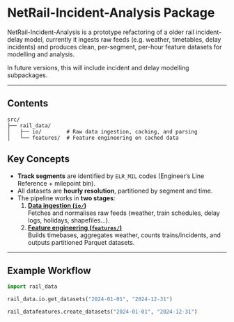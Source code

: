 # NetRail-Incident-Analysis Package

NetRail-Incident-Analysis is a prototype refactoring of a older rail incident-delay model, currently it ingests raw feeds (e.g. weather, timetables, delay incidents) and produces clean, per-segment, per-hour feature datasets for modelling and analysis.

In future versions, this will include incident and delay modelling subpackages.

---

## Contents
``` 
src/
├── rail_data/
│   ├── io/        # Raw data ingestion, caching, and parsing
│   └── features/  # Feature engineering on cached data
```

## Key Concepts

- **Track segments** are identified by `ELR_MIL` codes (Engineer’s Line Reference + milepoint bin).
- All datasets are **hourly resolution**, partitioned by segment and time.
- The pipeline works in **two stages**:
  1. **[Data ingestion (`io/`)](src/rail_data/io/readme.md)**  
     Fetches and normalises raw feeds (weather, train schedules, delay logs, holidays, shapefiles…).
  2. **[Feature engineering (`features/`)](src/rail_data/features/readme.md)**  
     Builds timebases, aggregates weather, counts trains/incidents, and outputs partitioned Parquet datasets.

---

## Example Workflow

```python
import rail_data

rail_data.io.get_datasets("2024-01-01", "2024-12-31")

rail_datafeatures.create_datasets("2024-01-01", "2024-12-31")
